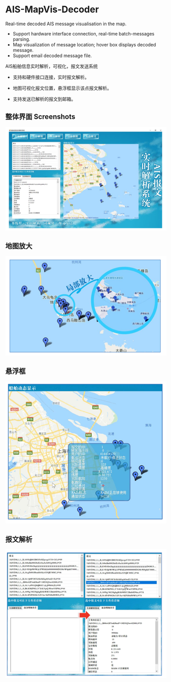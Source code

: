 # AIS-MapVis-Decoder
Real-time decoded AIS message visualisation in the map. 

- Support hardware interface connection, real-time batch-messages parsing.
- Map visualization of message location; hover box displays decoded message.
- Support email decoded message file.



AIS船舶信息实时解析，可视化，报文发送系统

- 支持和硬件接口连接，实时报文解析。

- 地图可视化报文位置，悬浮框显示该点报文解析。

- 支持发送已解析的报文到邮箱。

## 整体界面 Screenshots

![jy_ais4](/MdPics/jy_ais4.png)

## 地图放大

![jy_ais1](/MdPics/jy_ais1.png)

## 悬浮框

![jy_ais2](/MdPics/jy_ais2.png)

## 报文解析

![jy_ais3](/MdPics/jy_ais3.png)

